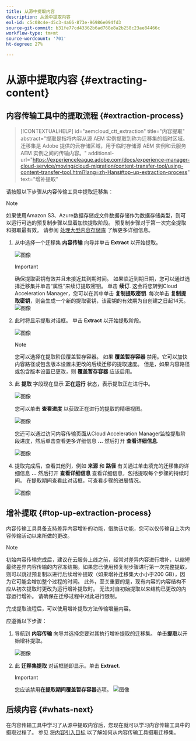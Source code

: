 ```yaml
---
title: 从源中提取内容
description: 从源中提取内容
exl-id: c5c08c4e-d5c3-4a66-873e-96986e094fd3
source-git-commit: b31fe77cd43362b6ad768e8a2b258c23ae84466c
workflow-type: tm+mt
source-wordcount: '701'
ht-degree: 27%

---
```


# 从源中提取内容 {#extracting-content}

## 内容传输工具中的提取流程 {#extraction-process}

>[!CONTEXTUALHELP]
>id="aemcloud_ctt_extraction"
>title="内容提取"
>abstract="提取是指将内容从源 AEM 实例提取到称为迁移集的临时区域。迁移集是 Adobe 提供的云存储区域，用于临时存储源 AEM 实例和云服务 AEM 实例之间的传输内容。"
>additional-url="https://experienceleague.adobe.com/docs/experience-manager-cloud-service/moving/cloud-migration/content-transfer-tool/using-content-transfer-tool.html?lang=zh-Hans#top-up-extraction-process" text="增补提取"


请按照以下步骤从内容传输工具中提取迁移集：

>[!NOTE]
>如果使用Amazon S3、Azure数据存储或文件数据存储作为数据存储类型，则可以运行可选的预复制步骤以显着加快提取阶段。 预复制步骤对于第一次完全提取和摄取最有效。 请参阅 [处理大型内容存储库](/help/journey-migration/content-transfer-tool/using-content-transfer-tool/handling-large-content-repositories.md) 了解更多详细信息。

1. 从中选择一个迁移集 **内容传输** 向导并单击 **Extract** 以开始提取。

   ![图像](/help/journey-migration/content-transfer-tool/assets-ctt/cttcam12.png)

   >[!IMPORTANT]
   >
   >确保提取密钥有效并且未接近其到期时间。 如果临近到期日期，您可以通过选择迁移集并单击“属性”来续订提取密钥。 单击 **续订**. 这会将您转到Cloud Acceleration Manager，您可以在其中单击 **复制提取密钥**. 每次单击 **复制提取密钥**，则会生成一个新的提取密钥，该密钥的有效期为自创建之日起14天。
   >![图像](/help/journey-migration/content-transfer-tool/assets-ctt/cttcam13.png)

1. 此时将显示提取对话框。 单击 **Extract** 以开始提取阶段。

   ![图像](/help/journey-migration/content-transfer-tool/assets-ctt/cttcam14.png)

   >[!NOTE]
   >您可以选择在提取阶段覆盖暂存容器。 如果 **覆盖暂存容器** 禁用。它可以加快内容路径或包含版本设置未更改的后续迁移的提取速度。 但是，如果内容路径或包含版本设置已更改，则 **覆盖暂存容器** 应该启用。

1. 此 **提取** 字段现在显示 **正在运行** 状态，表示提取正在进行中。

   ![图像](/help/journey-migration/content-transfer-tool/assets-ctt/cttcam15.png)

   您可以单击 **查看进度** 以获取正在进行的提取的精细视图。

   ![图像](/help/journey-migration/content-transfer-tool/assets-ctt/cttcam16.png)

   您还可以通过访问内容传输页面从Cloud Acceleration Manager监控提取阶段进度，然后单击查看更多详细信息 **...** 然后打开 **查看详细信息**.

   ![图像](/help/journey-migration/content-transfer-tool/assets-ctt/cttcam17.png)

1. 提取完成后，查看其他列，例如 **来源** 和 **路径** 有关通过单击填充的迁移集的详细信息 **...** 然后打开 **查看详细信息** 查看详细信息，包括提取每个步骤的持续时间。 在提取期间查看此对话框，可查看步骤的进展情况。

   ![图像](/help/journey-migration/content-transfer-tool/assets-ctt/cttcam18b.png)


## 增补提取 {#top-up-extraction-process}

内容传输工具具备支持差异内容增补的功能，借助该功能，您可以仅传输自上次内容传输活动以来所做的更改。

>[!NOTE]
>初始内容传输完成后，建议在云服务上线之前，经常对差异内容进行增补，以缩短最终差异内容传输的内容冻结期。如果您已使用预复制步骤进行第一次完整提取，则可以跳过预复制以进行后续增补提取（如果增补迁移集大小小于200 GB），因为它可能会增加整个过程的时间。
>此外，至关重要的是，现有内容的内容结构不应从初次提取时更改为运行增补提取时。 无法对自初始提取以来结构已更改的内容运行增补。 请确保在迁移过程中对此进行限制。

完成提取流程后，可以使用增补提取方法传输增量内容。

应遵循以下步骤：

1. 导航到 **内容传输** 向导并选择您要对其执行增补提取的迁移集。 单击&#x200B;**提取**&#x200B;以开始增补提取。

   ![图像](/help/journey-migration/content-transfer-tool/assets-ctt/cttcam19.png)

1. 此 **迁移集提取** 对话框随即显示。单击 **Extract**.

   >[!IMPORTANT]
   >您应该禁用&#x200B;**在提取期间覆盖暂存容器**选项。
   >![图像](/help/journey-migration/content-transfer-tool/assets-ctt/cttcam20.png)


## 后续内容 {#whats-next}

在内容传输工具中学习了从源中提取内容后，您现在就可以学习内容传输工具中的摄取过程了。 参见 [将内容引入目标](/help/journey-migration/content-transfer-tool/using-content-transfer-tool/ingesting-content.md) 以了解如何从内容传输工具摄取迁移集。
